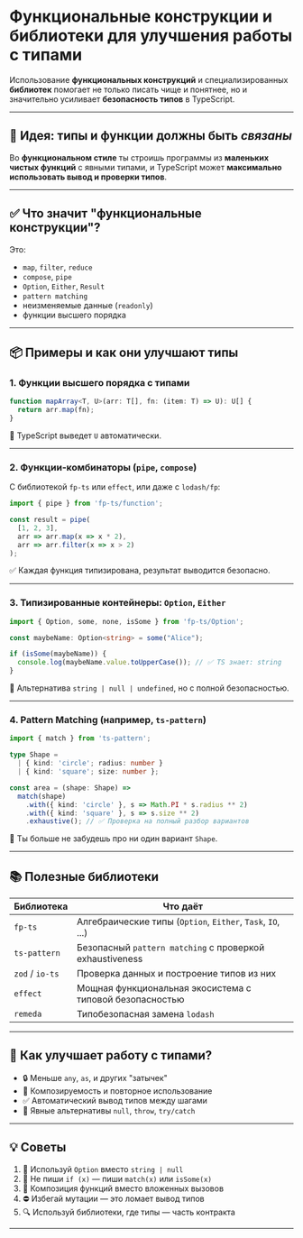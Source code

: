 # Функциональные конструкции и библиотеки для улучшения работы с типами

Использование **функциональных конструкций** и специализированных **библиотек** помогает не только писать чище и понятнее, но и значительно усиливает **безопасность типов** в TypeScript.

---

## 🧠 Идея: типы и функции должны быть *связаны*

Во **функциональном стиле** ты строишь программы из **маленьких чистых функций** с явными типами, и TypeScript может **максимально использовать вывод и проверки типов**.

---

## ✅ Что значит "функциональные конструкции"?

Это:

* `map`, `filter`, `reduce`
* `compose`, `pipe`
* `Option`, `Either`, `Result`
* `pattern matching`
* неизменяемые данные (`readonly`)
* функции высшего порядка

---

## 📦 Примеры и как они улучшают типы

### 1. **Функции высшего порядка с типами**

```ts
function mapArray<T, U>(arr: T[], fn: (item: T) => U): U[] {
  return arr.map(fn);
}
```

🧠 TypeScript выведет `U` автоматически.

---

### 2. **Функции-комбинаторы (`pipe`, `compose`)**

С библиотекой `fp-ts` или `effect`, или даже с `lodash/fp`:

```ts
import { pipe } from 'fp-ts/function';

const result = pipe(
  [1, 2, 3],
  arr => arr.map(x => x * 2),
  arr => arr.filter(x => x > 2)
);
```

✅ Каждая функция типизирована, результат выводится безопасно.

---

### 3. **Типизированные контейнеры: `Option`, `Either`**

```ts
import { Option, some, none, isSome } from 'fp-ts/Option';

const maybeName: Option<string> = some("Alice");

if (isSome(maybeName)) {
  console.log(maybeName.value.toUpperCase()); // ✅ TS знает: string
}
```

📌 Альтернатива `string | null | undefined`, но с полной безопасностью.

---

### 4. **Pattern Matching (например, `ts-pattern`)**

```ts
import { match } from 'ts-pattern';

type Shape = 
  | { kind: 'circle'; radius: number }
  | { kind: 'square'; size: number };

const area = (shape: Shape) =>
  match(shape)
    .with({ kind: 'circle' }, s => Math.PI * s.radius ** 2)
    .with({ kind: 'square' }, s => s.size ** 2)
    .exhaustive(); // ✅ Проверка на полный разбор вариантов
```

🔐 Ты больше не забудешь про ни один вариант `Shape`.

---

## 📚 Полезные библиотеки

| Библиотека      | Что даёт                                                    |
| --------------- | ----------------------------------------------------------- |
| `fp-ts`         | Алгебраические типы (`Option`, `Either`, `Task`, `IO`, ...) |
| `ts-pattern`    | Безопасный `pattern matching` с проверкой exhaustiveness    |
| `zod` / `io-ts` | Проверка данных и построение типов из них                   |
| `effect`        | Мощная функциональная экосистема с типовой безопасностью    |
| `remeda`        | Типобезопасная замена `lodash`                              |

---

## 🎯 Как улучшает работу с типами?

* 🔒 Меньше `any`, `as`, и других "затычек"
* 📎 Композируемость и повторное использование
* ✅ Автоматический вывод типов между шагами
* 🧩 Явные альтернативы `null`, `throw`, `try/catch`

---

## 💡 Советы

1. 🧠 Используй `Option` вместо `string | null`
2. 🚫 Не пиши `if (x)` — пиши `match(x)` или `isSome(x)`
3. 🧱 Композиция функций вместо вложенных вызовов
4. ⛔️ Избегай мутации — это ломает вывод типов
5. 🔍 Используй библиотеки, где типы — часть контракта

---

